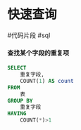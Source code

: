 # 快速查询
#代码片段 #sql
#### 查找某个字段的重复项

```sql
SELECT
    重复字段,
    COUNT(1) AS count
FROM
    表
GROUP BY
    重复字段
HAVING
    COUNT(*)>1
```

